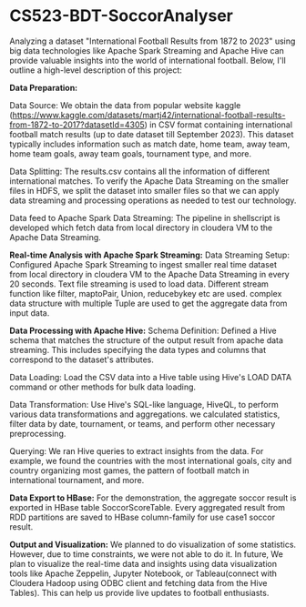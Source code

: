 # CS523-BDT-SoccorAnalyser

Analyzing a dataset  "International Football Results from 1872 to 2023" using big data technologies like  Apache Spark Streaming and Apache Hive can provide valuable insights into the world of international football. Below, I'll outline a high-level description of this project:

**Data Preparation:**

Data Source: We obtain the data from popular website kaggle (https://www.kaggle.com/datasets/martj42/international-football-results-from-1872-to-2017?datasetId=4305) in CSV format containing international football match results (up to date dataset till September 2023). This dataset typically includes information such as match date, home team, away team, home team goals, away team goals, tournament type, and more.

Data Splitting: The results.csv contains all the information of different international matches. To verify the Apache Data Streaming on the smaller files in HDFS, we split the dataset into smaller files so that we can apply data streaming and processing operations as needed to test our technology.

Data feed to Apache Spark Data Streaming: The pipeline in shellscript is developed which fetch data from local directory in cloudera VM to the Apache Data Streaming.

**Real-time Analysis with Apache Spark Streaming:**
Data Streaming Setup: Configured Apache Spark Streaming to ingest smaller real time dataset from local directory in cloudera VM to the Apache Data Streaming in every 20 seconds.
Text file streaming is used to load data. 
Different stream function like filter, maptoPair, Union, reducebykey etc are used. complex data structure with multiple Tuple are used to get the aggregate data from input data.

**Data Processing with Apache Hive:**
Schema Definition: Defined a Hive schema that matches the structure of the output result from apache data streaming. This includes specifying the data types and columns that correspond to the dataset's attributes.

Data Loading: Load the CSV data into a Hive table using Hive's LOAD DATA command or other methods for bulk data loading.

Data Transformation: Use Hive's SQL-like language, HiveQL, to perform various data transformations and aggregations. we calculated statistics, filter data by date, tournament, or teams, and perform other necessary preprocessing.

Querying: We ran Hive queries to extract insights from the data. For example, we found the countries with the most international goals, city and country organizing most games, the pattern of football match in international tournament, and more.

**Data Export to HBase:**
For the demonstration, the aggregate soccor result is exported in HBase table SoccorScoreTable. Every aggregated result from RDD partitions are saved to HBase column-family for use case1 soccor result.


**Output and Visualization:**
We planned to do visualization of some statistics. However, due to time constraints, we were not able to do it.
In future, We plan to visualize the real-time data and insights using data visualization tools like Apache Zeppelin, Jupyter Notebook, or Tableau(connect with Cloudera Hadoop using ODBC client and fetching data from the Hive Tables)​. This can help us provide live updates to football enthusiasts.
